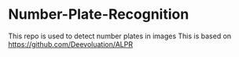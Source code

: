 # Number-Plate-Recognition
This repo is used to detect number plates in images 
This is based on https://github.com/Deevoluation/ALPR
